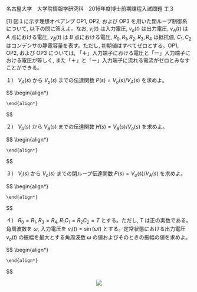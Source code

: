 名古屋大学　大学院情報学研究科　2016年度博士前期課程入試問題 工３

\[1] 図１に示す理想オペアンプ OP1, OP2, および OP3 を用いた閉ループ制御系について, 以下の問に答えよ。なお, $v_i(t)$ は入力電圧, $v_o(t)$ は出力電圧, $v_A(t)$ は $A$ 点における電圧, $v_B(t)$ は $B$ 点における電圧, $R_0, R_1, R_2, R_3, R_4$ は抵抗値, $C_1, C_2$ はコンデンサの静電容量を表す。ただし, 初期値はすべてゼロとする。OP1, OP2, および OP3 については, 「＋」入力端子における電圧と「ー」入力端子における電圧が等しく, また「＋」と「ー」入力端子に流れる電流がゼロとみなすことができる。

１） $V_A(s)$ から $V_o(s)$ までの伝達関数 $P(s) = V_o(s)/V_A(s)$ を求めよ。

$$
    \begin{align*}
        
    \end{align*}
$$  


２） $V_o(s)$ から $V_B(s)$ までの伝達関数 $H(s) = V_B(s)/V_o(s)$ を求めよ。 

$$
    \begin{align*}

    \end{align*}
$$  


３） $V_i(s)$ から $V_o(s)$ までの閉ループ伝達関数 $P(s) = V_o(s)/V_A(s)$ を求めよ。 

$$
    \begin{align*}

    \end{align*}
$$  


４） $R_0 = R_1, R_3 = R_4, R_1C_1 = R_2C_2 = T$ とする。ただし, $T$ は正の実数である。角周波数を $ω$, 入力電圧を $v_i(t) = \sin(ωt)$ とする。定常状態における出力電圧 $v_o(t)$ の振幅を最大とする角周波数 $ω$ の値およびそのときの振幅の値を求めよ。

$$
    \begin{align*}

    \end{align*}
$$  


<p align="center">
    <img src="https://gcdnb.pbrd.co/images/cZe64fNylDyf.png?o=1"/>
</p>
